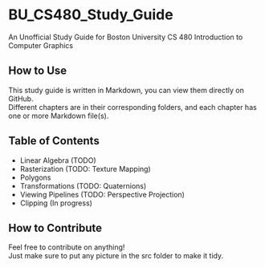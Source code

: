 # BU_CS480_Study_Guide
An Unofficial Study Guide for Boston University CS 480 Introduction to Computer Graphics

## How to Use
This study guide is written in Markdown, you can view them directly on GitHub.<br>
Different chapters are in their corresponding folders, and each chapter has one or more Markdown file(s).<br>

## Table of Contents
- Linear Algebra (TODO)
- Rasterization (TODO: Texture Mapping)
- Polygons
- Transformations (TODO: Quaternions)
- Viewing Pipelines (TODO: Perspective Projection)
- Clipping (In progress)

## How to Contribute
Feel free to contribute on anything!<br>
Just make sure to put any picture in the src folder to make it tidy.<br>
